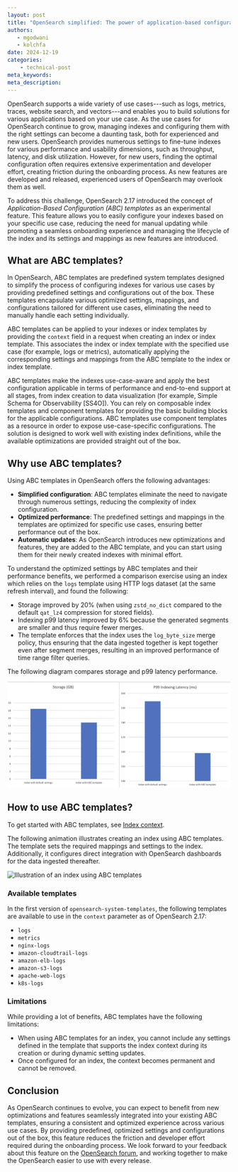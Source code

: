 ```yaml
---
layout: post
title: "OpenSearch simplified: The power of application-based configuration templates"
authors:
   - mgodwani
   - kolchfa
date: 2024-12-19
categories: 
    - technical-post
meta_keywords: 
meta_description: 
---
```


OpenSearch supports a wide variety of use cases---such as logs, metrics, traces, website search, and vectors---and enables you to build solutions for various applications based on your use case. As the use cases for OpenSearch continue to grow, managing indexes and configuring them with the right settings can become a daunting task, both for experienced and new users. OpenSearch provides numerous settings to fine-tune indexes for various performance and usability dimensions, such as throughput, latency, and disk utilization. However, for new users, finding the optimal configuration often requires extensive experimentation and developer effort, creating friction during the onboarding process. As new features are developed and released, experienced users of OpenSearch may overlook them as well.

To address this challenge, OpenSearch 2.17 introduced the concept of _Application-Based Configuration (ABC) templates_ as an experimental feature. This feature allows you to easily configure your indexes based on your specific use case, reducing the need for manual updating while promoting a seamless onboarding experience and managing the lifecycle of the index and its settings and mappings as new features are introduced.


## What are ABC templates?

In OpenSearch, ABC templates are predefined system templates designed to simplify the process of configuring indexes for various use cases by providing predefined settings and configurations out of the box. These templates encapsulate various optimized settings, mappings, and configurations tailored for different use cases, eliminating the need to manually handle each setting individually.

ABC templates can be applied to your indexes or index templates by providing the `context` field in a request when creating an index or index template. This associates the index or index template with the specified use case (for example, logs or metrics), automatically applying the corresponding settings and mappings from the ABC template to the index or index template.

ABC templates make the indexes use-case-aware and apply the best configuration applicable in terms of performance and end-to-end support at all stages, from index creation to data visualization (for example, Simple Schema for Observability [SS4O]). You can rely on composable index templates and component templates for providing the basic building blocks for the applicable configurations. ABC templates use component templates as a resource in order to expose use-case-specific configurations. The solution is designed to work well with existing index definitions, while the available optimizations are provided straight out of the box.


## Why use ABC templates?

Using ABC templates in OpenSearch offers the following advantages:

- **Simplified configuration**: ABC templates eliminate the need to navigate through numerous settings, reducing the complexity of index configuration.
- **Optimized performance**: The predefined settings and mappings in the templates are optimized for specific use cases, ensuring better performance out of the box.
- **Automatic updates**: As OpenSearch introduces new optimizations and features, they are added to the ABC template, and you can start using them for their newly created indexes with minimal effort.


To understand the optimized settings by ABC templates and their performance benefits, we performed a comparison exercise using an index which relies on the `logs` template using HTTP logs dataset (at the same refresh interval), and found the following:

- Storage improved by 20% (when using `zstd_no_dict` compared to the default `qat_lz4` compression for stored fields).
- Indexing p99 latency improved by 6% because the generated segments are smaller and thus require fewer merges.
- The template enforces that the index uses the `log_byte_size` merge policy, thus ensuring that the data ingested together is kept together even after segment merges, resulting in an improved performance of time range filter queries.

The following diagram compares storage and p99 latency performance.

![Application-based template performance comparison](/assets/media/blog-images/2024-12-20-OpenSearch-Simplified-The-Power-of-Application-Based-Templates/perf-comparison.png)

## How to use ABC templates?

To get started with ABC templates, see [Index context](https://opensearch.org/docs/latest/im-plugin/index-context/).

The following animation illustrates creating an index using ABC templates. The template sets the required mappings and settings to the index. Additionally, it configures direct integration with OpenSearch dashboards for the data ingested thereafter.

![Illustration of an index using ABC templates](/assets/media/blog-images/2024-12-20-OpenSearch-Simplified-The-Power-of-Application-Based-Templates/demo.gif)

### Available templates

In the first version of `opensearch-system-templates`, the following templates are available to use in the `context` parameter as of OpenSearch 2.17:

* `logs`
* `metrics`
* `nginx-logs`
* `amazon-cloudtrail-logs`
* `amazon-elb-logs`
* `amazon-s3-logs`
* `apache-web-logs`
* `k8s-logs`

### Limitations

While providing a lot of benefits, ABC templates have the following limitations:

* When using ABC templates for an index, you cannot include any settings defined in the template that supports the index context during its creation or during dynamic setting updates.
* Once configured for an index, the context becomes permanent and cannot be removed.

## Conclusion

As OpenSearch continues to evolve, you can expect to benefit from new optimizations and features seamlessly integrated into your existing ABC templates, ensuring a consistent and optimized experience across various use cases. By providing predefined, optimized settings and configurations out of the box, this feature reduces the friction and developer effort required during the onboarding process. We look forward to your feedback about this feature on the [OpenSearch forum](https://forum.opensearch.org/), and working together to make the OpenSearch easier to use with every release. 
